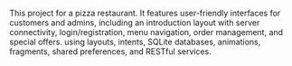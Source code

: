 This project for a pizza restaurant. It features user-friendly interfaces for customers and admins, including an introduction layout with server connectivity, login/registration, menu navigation, order management, and special offers. using layouts, intents, SQLite databases, animations, fragments, shared preferences, and RESTful services.
